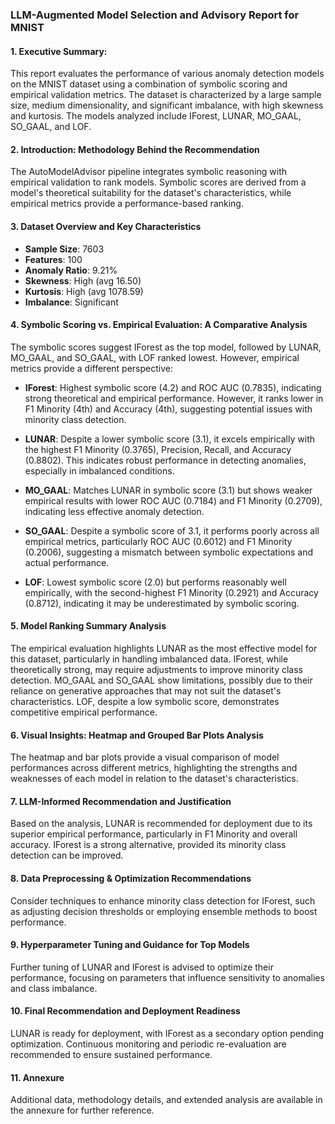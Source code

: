 ### LLM-Augmented Model Selection and Advisory Report for MNIST

#### 1. Executive Summary:
This report evaluates the performance of various anomaly detection models on the MNIST dataset using a combination of symbolic scoring and empirical validation metrics. The dataset is characterized by a large sample size, medium dimensionality, and significant imbalance, with high skewness and kurtosis. The models analyzed include IForest, LUNAR, MO_GAAL, SO_GAAL, and LOF.

#### 2. Introduction: Methodology Behind the Recommendation
The AutoModelAdvisor pipeline integrates symbolic reasoning with empirical validation to rank models. Symbolic scores are derived from a model's theoretical suitability for the dataset's characteristics, while empirical metrics provide a performance-based ranking.

#### 3. Dataset Overview and Key Characteristics
- **Sample Size**: 7603
- **Features**: 100
- **Anomaly Ratio**: 9.21%
- **Skewness**: High (avg 16.50)
- **Kurtosis**: High (avg 1078.59)
- **Imbalance**: Significant

#### 4. Symbolic Scoring vs. Empirical Evaluation: A Comparative Analysis
The symbolic scores suggest IForest as the top model, followed by LUNAR, MO_GAAL, and SO_GAAL, with LOF ranked lowest. However, empirical metrics provide a different perspective:

- **IForest**: Highest symbolic score (4.2) and ROC AUC (0.7835), indicating strong theoretical and empirical performance. However, it ranks lower in F1 Minority (4th) and Accuracy (4th), suggesting potential issues with minority class detection.
  
- **LUNAR**: Despite a lower symbolic score (3.1), it excels empirically with the highest F1 Minority (0.3765), Precision, Recall, and Accuracy (0.8802). This indicates robust performance in detecting anomalies, especially in imbalanced conditions.

- **MO_GAAL**: Matches LUNAR in symbolic score (3.1) but shows weaker empirical results with lower ROC AUC (0.7184) and F1 Minority (0.2709), indicating less effective anomaly detection.

- **SO_GAAL**: Despite a symbolic score of 3.1, it performs poorly across all empirical metrics, particularly ROC AUC (0.6012) and F1 Minority (0.2006), suggesting a mismatch between symbolic expectations and actual performance.

- **LOF**: Lowest symbolic score (2.0) but performs reasonably well empirically, with the second-highest F1 Minority (0.2921) and Accuracy (0.8712), indicating it may be underestimated by symbolic scoring.

#### 5. Model Ranking Summary Analysis
The empirical evaluation highlights LUNAR as the most effective model for this dataset, particularly in handling imbalanced data. IForest, while theoretically strong, may require adjustments to improve minority class detection. MO_GAAL and SO_GAAL show limitations, possibly due to their reliance on generative approaches that may not suit the dataset's characteristics. LOF, despite a low symbolic score, demonstrates competitive empirical performance.

#### 6. Visual Insights: Heatmap and Grouped Bar Plots Analysis
The heatmap and bar plots provide a visual comparison of model performances across different metrics, highlighting the strengths and weaknesses of each model in relation to the dataset's characteristics.

#### 7. LLM-Informed Recommendation and Justification
Based on the analysis, LUNAR is recommended for deployment due to its superior empirical performance, particularly in F1 Minority and overall accuracy. IForest is a strong alternative, provided its minority class detection can be improved.

#### 8. Data Preprocessing & Optimization Recommendations
Consider techniques to enhance minority class detection for IForest, such as adjusting decision thresholds or employing ensemble methods to boost performance.

#### 9. Hyperparameter Tuning and Guidance for Top Models
Further tuning of LUNAR and IForest is advised to optimize their performance, focusing on parameters that influence sensitivity to anomalies and class imbalance.

#### 10. Final Recommendation and Deployment Readiness
LUNAR is ready for deployment, with IForest as a secondary option pending optimization. Continuous monitoring and periodic re-evaluation are recommended to ensure sustained performance.

#### 11. Annexure
Additional data, methodology details, and extended analysis are available in the annexure for further reference.